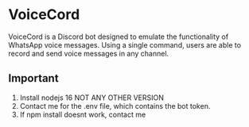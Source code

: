 # VoiceCord

VoiceCord is a Discord bot designed to emulate the functionality of WhatsApp voice messages. Using a single command, users are able to record and send voice messages in any channel.

## Important

1. Install nodejs 16 NOT ANY OTHER VERSION
2. Contact me for the .env file, which contains the bot token.
3. If npm install doesnt work, contact me
